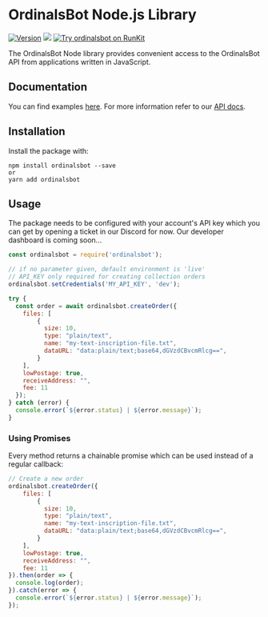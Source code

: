 # OrdinalsBot Node.js Library

[![Version](https://img.shields.io/npm/v/ordinalsbot.svg)](https://www.npmjs.org/package/ordinalsbot)
[![](https://badgen.net/npm/dt/ordinalsbot)](https://www.npmjs.com/package/ordinalsbot)
[![Try ordinalsbot on RunKit](https://badge.runkitcdn.com/ordinalsbot.svg)](https://npm.runkit.com/ordinalsbot)

The OrdinalsBot Node library provides convenient access to the OrdinalsBot API from
applications written in JavaScript.

## Documentation

You can find examples [here](examples/example.ts). For more information refer to our [API docs](https://docs.ordinalsbot.com).

## Installation

Install the package with:

    npm install ordinalsbot --save
    or
    yarn add ordinalsbot

## Usage

The package needs to be configured with your account's API key which you can get by opening a ticket in our Discord for now. Our developer dashboard is coming soon...

``` js
const ordinalsbot = require('ordinalsbot');

// if no parameter given, default environment is 'live'
// API_KEY only required for creating collection orders
ordinalsbot.setCredentials('MY_API_KEY', 'dev'); 

try {
  const order = await ordinalsbot.createOrder({
    files: [
        {
          size: 10,
          type: "plain/text",
          name: "my-text-inscription-file.txt",
          dataURL: "data:plain/text;base64,dGVzdCBvcmRlcg==",
        }
    ],
    lowPostage: true,
    receiveAddress: "",
    fee: 11
  });
} catch (error) {
  console.error(`${error.status} | ${error.message}`);
}
```

### Using Promises

Every method returns a chainable promise which can be used instead of a regular
callback:

```js
// Create a new order
ordinalsbot.createOrder({
    files: [
        {
          size: 10,
          type: "plain/text",
          name: "my-text-inscription-file.txt",
          dataURL: "data:plain/text;base64,dGVzdCBvcmRlcg==",
        }
    ],
    lowPostage: true,
    receiveAddress: "",
    fee: 11
}).then(order => {
  console.log(order);
}).catch(error => {
  console.error(`${error.status} | ${error.message}`);
});
```
